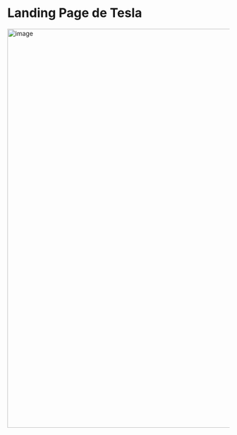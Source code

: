# Landing Page de Tesla
<img width="904" alt="image" src="https://github.com/Gordillo4045/tesla-landing/assets/149545263/bcac9a0d-5657-4efc-b1e4-c6262ff548e1">
